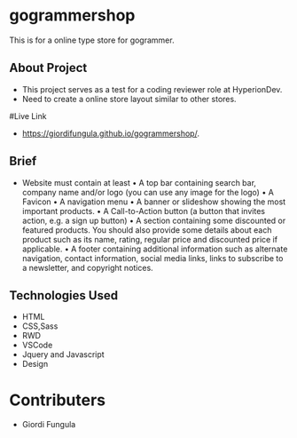 # gogrammershop
This is for a online type store for gogrammer. 

## About Project
- This project serves as a test for a coding reviewer role at HyperionDev.
- Need to create a online store layout similar to other stores.

#Live Link
- https://giordifungula.github.io/gogrammershop/.

## Brief
- Website must contain at least
• A top bar containing search bar, company name and/or logo (you can use any image for the logo)
• A Favicon
• A navigation menu
• A banner or slideshow showing the most important products.
• A Call-to-Action button (a button that invites action, e.g. a sign up button)
• A section containing some discounted or featured products. You should also provide some details about each product such as its name, rating, regular price and discounted price if applicable.
• A footer containing additional information such as alternate navigation, contact information, social media links, links to subscribe to a newsletter, and copyright notices.

## Technologies Used
- HTML
- CSS,Sass
- RWD
- VSCode
- Jquery and Javascript
- Design

# Contributers 
- Giordi Fungula